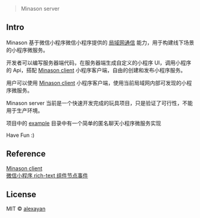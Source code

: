 > Minason server

## Intro

Minason 基于微信小程序微信小程序提供的 [局域网通信](https://developers.weixin.qq.com/miniprogram/dev/api/wx.startLocalServiceDiscovery.html) 能力，用于构建线下场景的小程序微服务。

开发者可以编写服务器端代码，在服务器端生成自定义的小程序 UI，调用小程序的 Api，搭配 [Minason client](https://github.com/alexayan/minason-client) 小程序客户端，自由的创建和发布小程序服务。

用户可以使用 [Minason client](https://github.com/alexayan/minason-client) 小程序客户端，使用当前局域网内部可发现的小程序微服务。

Minason server 当前是一个快速开发完成的玩具项目，只是验证了可行性，不能用于生产环境。

项目中的 [example](https://github.com/alexayan/minason-server/example) 目录中有一个简单的匿名聊天小程序微服务实现

Have Fun :)

## Reference

[Minason client](https://github.com/alexayan/minason-client)<br/>
[微信小程序 rich-text 组件节点事件](https://github.com/alexayan/alexayan.github.io/blob/master/201903/01.md)

## License

MIT © [alexayan](https://github.com/alexayan)
